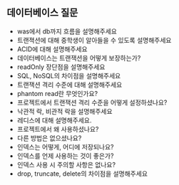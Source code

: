 ## 데이터베이스 질문

- was에서 db까지 흐름을 설명해주세요 
- 트랜젹션에 대해 중학생이 알아들을 수 있도록 설명해주세요
- ACID에 대해 설명해주세요
- 데이터베이스는 트랜잭션을 어떻게 보장하는가?
- readOnly 장단점을 설명해주세요
- SQL, NoSQL의 차이점을 설명해주세요
- 트랜잭션 격리 수준에 대해 설명해주세요
- phantom read란 무엇인가요?
- 프로젝트에서 트랜잭션 격리 수준을 어떻게 설정하셨나요?
- 낙관적 락, 비관적 락을 설명해주세요
- 레디스에 대해 설명해주세요. 
- 프로젝트에서 왜 사용하셨나요?
- 다른 방법은 없으셨나요?
- 인덱스는 어떻게, 어디에 저장되나요?
- 인덱스를 언제 사용하는 것이 좋은가?
- 인덱스 사용 시 주의할 사항은 없나요?
- drop, truncate, delete의 차이점을 설명해주세요
